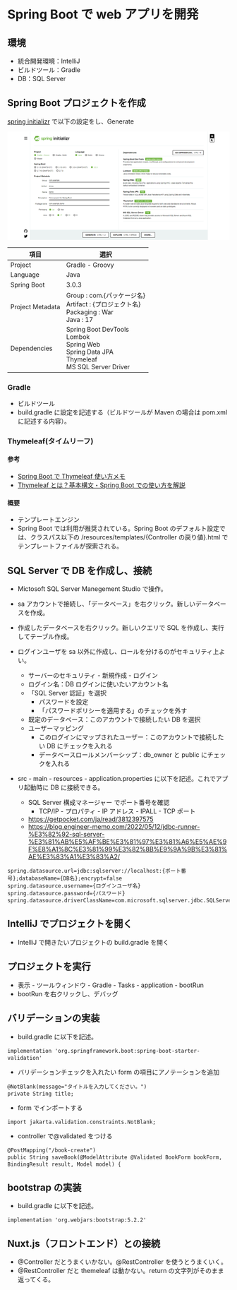 # Spring Boot で web アプリを開発

## 環境

- 統合開発環境：IntelliJ
- ビルドツール：Gradle
- DB：SQL Server

## Spring Boot プロジェクトを作成

[spring initializr](https://start.spring.io/) で以下の設定をし、Generate

![設定内容](../image/create_spring_boot_project.png)

| 項目             | 選択                                                                                                 |
| ---------------- | ---------------------------------------------------------------------------------------------------- |
| Project          | Gradle - Groovy                                                                                      |
| Language         | Java                                                                                                 |
| Spring Boot      | 3.0.3                                                                                                |
| Project Metadata | Group : com.{パッケージ名}<br>Artifact : {プロジェクト名}<br>Packaging : War<br>Java : 17            |
| Dependencies     | Spring Boot DevTools<br>Lombok<br>Spring Web<br>Spring Data JPA<br>Thymeleaf<br>MS SQL Server Driver |

### Gradle

- ビルドツール
- build.gradle に設定を記述する（ビルドツールが Maven の場合は pom.xml に記述する内容）。

### Thymeleaf(タイムリーフ)

#### 参考

- [Spring Boot で Thymeleaf 使い方メモ](https://qiita.com/opengl-8080/items/eb3bf3b5301bae398cc2)
- [Thymeleaf とは？基本構文・Spring Boot での使い方を解説](https://camp.trainocate.co.jp/magazine/about-thymeleaf/)

#### 概要

- テンプレートエンジン
- Spring Boot では利用が推奨されている。Spring Boot のデフォルト設定では、クラスパス以下の /resources/templates/{Controller の戻り値}.html でテンプレートファイルが探索される。

## SQL Server で DB を作成し、接続

- Mictosoft SQL Server Manegement Studio で操作。
- sa アカウントで接続し、「データベース」を右クリック。新しいデータベースを作成。
- 作成したデータベースを右クリック。新しいクエリで SQL を作成し、実行してテーブル作成。
- ログインユーザを sa 以外に作成し、ロールを分けるのがセキュリティ上よい。

  - サーバーのセキュリティ - 新規作成 - ログイン
  - ログイン名：DB ログインに使いたいアカウント名
  - 「SQL Server 認証」を選択
    - パスワードを設定
    - 「パスワードポリシーを適用する」のチェックを外す
  - 既定のデータベース：このアカウントで接続したい DB を選択
  - ユーザーマッピング
    - このログインにマップされたユーザー：このアカウントで接続したい DB にチェックを入れる
    - データベースロールメンバーシップ：db_owner と public にチェックを入れる

- src - main - resources - application.properties に以下を記述。これでアプリ起動時に DB に接続できる。
  - SQL Server 構成マネージャー でポート番号を確認
    - TCP/IP - プロパティ - IP アドレス - IPALL - TCP ポート
  - https://getpocket.com/ja/read/3812397575
  - https://blog.engineer-memo.com/2022/05/12/jdbc-runner-%E3%82%92-sql-server-%E3%81%AB%E5%AF%BE%E3%81%97%E3%81%A6%E5%AE%9F%E8%A1%8C%E3%81%99%E3%82%8B%E9%9A%9B%E3%81%AE%E3%83%A1%E3%83%A2/

```
spring.datasource.url=jdbc:sqlserver://localhost:{ポート番号};databaseName={DB名};encrypt=false
spring.datasource.username={ログインユーザ名}
spring.datasource.password={パスワード}
spring.datasource.driverClassName=com.microsoft.sqlserver.jdbc.SQLServerDriver
```

## IntelliJ でプロジェクトを開く

- IntelliJ で開きたいプロジェクトの build.gradle を開く

## プロジェクトを実行

- 表示 - ツールウィンドウ - Gradle - Tasks - application - bootRun
- bootRun を右クリックし、デバッグ

## バリデーションの実装

- build.gradle に以下を記述。

```
implementation 'org.springframework.boot:spring-boot-starter-validation'
```

- バリデーションチェックを入れたい form の項目にアノテーションを追加

```
@NotBlank(message="タイトルを入力してください。")
private String title;
```

- form でインポートする

```
import jakarta.validation.constraints.NotBlank;
```

- controller で@validated をつける

```
@PostMapping("/book-create")
public String saveBook(@ModelAttribute @Validated BookForm bookForm, BindingResult result, Model model) {

```

## bootstrap の実装

- build.gradle に以下を記述。

```
implementation 'org.webjars:bootstrap:5.2.2'
```

## Nuxt.js（フロントエンド）との接続

- @Controller だとうまくいかない。@RestController を使うとうまくいく。
- @RestController だと themeleaf は動かない。return の文字列がそのまま返ってくる。
